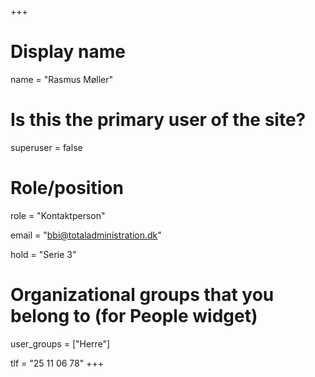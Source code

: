 +++
# Display name
name = "Rasmus Møller"

# Is this the primary user of the site?
superuser = false

# Role/position
role = "Kontaktperson"

email = "bbi@totaladministration.dk"

hold = "Serie 3"

# Organizational groups that you belong to (for People widget)
user_groups = ["Herre"]

tlf = "25 11 06 78"
+++
